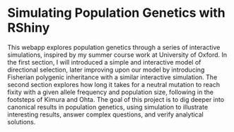 # Simulating Population Genetics with RShiny
This webapp explores population genetics through a series of interactive simulations, inspired by my summer course work at University of Oxford. 
In the first section, I will introduced a simple and interactive model of directional selection, later improving upon our model by introducing Fisherian polygenic inheritance with a similar interactive simulation. 
The second section explores how long it takes for a neutral mutation to reach fixity with a given allele frequency and population size, following in the footsteps of Kimura and Ohta. 
The goal of this project is to dig deeper into canonical results in population genetics, using simulation to illustrate interesting results, answer complex questions, and verify analytical solutions.

